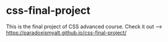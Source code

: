 # css-final-project
This is the final project of CSS advanced course.
Check it out --> https://paradoxismyalt.github.io/css-final-project/
